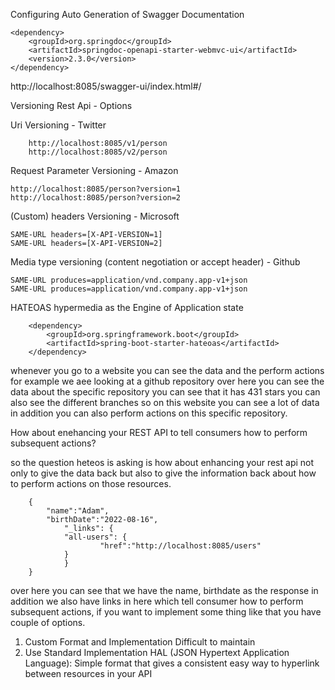 Configuring Auto Generation of Swagger Documentation

	<dependency>
		<groupId>org.springdoc</groupId>
		<artifactId>springdoc-openapi-starter-webmvc-ui</artifactId>
		<version>2.3.0</version>
	</dependency>

http://localhost:8085/swagger-ui/index.html#/


Versioning Rest Api - Options

Uri Versioning - Twitter

		http://localhost:8085/v1/person
 		http://localhost:8085/v2/person
   
Request Parameter Versioning - Amazon

	http://localhost:8085/person?version=1
 	http://localhost:8085/person?version=2
  
(Custom) headers Versioning - Microsoft

	SAME-URL headers=[X-API-VERSION=1]
 	SAME-URL headers=[X-API-VERSION=2]
  
Media type versioning (content negotiation or accept header) - Github

	SAME-URL produces=application/vnd.company.app-v1+json
 	SAME-URL produces=application/vnd.company.app-v1+json




HATEOAS 
hypermedia as the Engine of Application state

		<dependency>
			<groupId>org.springframework.boot</groupId>
			<artifactId>spring-boot-starter-hateoas</artifactId>
		</dependency>

whenever you go to a website you can see the data and the perform actions for example we aee looking at a github repository over here you can see the data about the specific repository you can see that it has 431 stars you can also see the different branches so on this website you can see a lot of data in addition you can also perform actions on this specific repository. 

How about enehancing your REST API to tell consumers how to perform subsequent actions?

so the question heteos is asking is how about enhancing your rest api not only to give the data back but also to give the information back about how to perform actions on those resources.

		{
			"name":"Adam",
   			"birthDate":"2022-08-16",
      			"_links": {
	 			"all-users": {
     					"href":"http://localhost:8085/users"
	  			}
      			}
	 	}

   
over here you can see that we have the name, birthdate as the response in addition we also have links in here which tell consumer how to perform subsequent actions, if you want to implement some thing like that you have couple of options.

1. Custom Format and Implementation
   	Difficult to maintain
2. Use Standard Implementation
   	HAL (JSON Hypertext Application Language): Simple format that gives a consistent easy way to hyperlink between resources in your API

